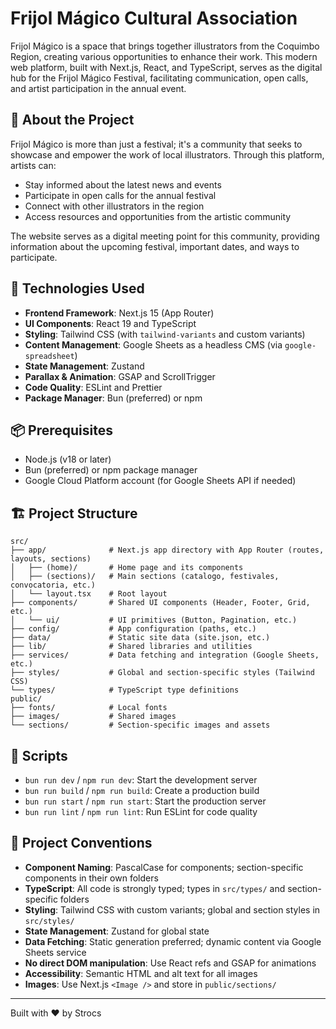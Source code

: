 # Frijol Mágico Cultural Association

Frijol Mágico is a space that brings together illustrators from the Coquimbo Region, creating various opportunities to enhance their work. This modern web platform, built with Next.js, React, and TypeScript, serves as the digital hub for the Frijol Mágico Festival, facilitating communication, open calls, and artist participation in the annual event.

## 🌱 About the Project

Frijol Mágico is more than just a festival; it's a community that seeks to showcase and empower the work of local illustrators. Through this platform, artists can:

- Stay informed about the latest news and events
- Participate in open calls for the annual festival
- Connect with other illustrators in the region
- Access resources and opportunities from the artistic community

The website serves as a digital meeting point for this community, providing information about the upcoming festival, important dates, and ways to participate.

## 🚀 Technologies Used

- **Frontend Framework**: Next.js 15 (App Router)
- **UI Components**: React 19 and TypeScript
- **Styling**: Tailwind CSS (with `tailwind-variants` and custom variants)
- **Content Management**: Google Sheets as a headless CMS (via `google-spreadsheet`)
- **State Management**: Zustand
- **Parallax & Animation**: GSAP and ScrollTrigger
- **Code Quality**: ESLint and Prettier
- **Package Manager**: Bun (preferred) or npm

## 📦 Prerequisites

- Node.js (v18 or later)
- Bun (preferred) or npm package manager
- Google Cloud Platform account (for Google Sheets API if needed)

## 🏗️ Project Structure

```
src/
├── app/              # Next.js app directory with App Router (routes, layouts, sections)
│   ├── (home)/       # Home page and its components
│   ├── (sections)/   # Main sections (catalogo, festivales, convocatoria, etc.)
│   └── layout.tsx    # Root layout
├── components/       # Shared UI components (Header, Footer, Grid, etc.)
│   └── ui/           # UI primitives (Button, Pagination, etc.)
├── config/           # App configuration (paths, etc.)
├── data/             # Static site data (site.json, etc.)
├── lib/              # Shared libraries and utilities
├── services/         # Data fetching and integration (Google Sheets, etc.)
├── styles/           # Global and section-specific styles (Tailwind CSS)
└── types/            # TypeScript type definitions
public/
├── fonts/            # Local fonts
├── images/           # Shared images
└── sections/         # Section-specific images and assets
```

## 📝 Scripts

- `bun run dev` / `npm run dev`: Start the development server
- `bun run build` / `npm run build`: Create a production build
- `bun run start` / `npm run start`: Start the production server
- `bun run lint` / `npm run lint`: Run ESLint for code quality

## 📐 Project Conventions

- **Component Naming**: PascalCase for components; section-specific components in their own folders
- **TypeScript**: All code is strongly typed; types in `src/types/` and section-specific folders
- **Styling**: Tailwind CSS with custom variants; global and section styles in `src/styles/`
- **State Management**: Zustand for global state
- **Data Fetching**: Static generation preferred; dynamic content via Google Sheets service
- **No direct DOM manipulation**: Use React refs and GSAP for animations
- **Accessibility**: Semantic HTML and alt text for all images
- **Images**: Use Next.js `<Image />` and store in `public/sections/`

---

Built with ❤️ by Strocs
